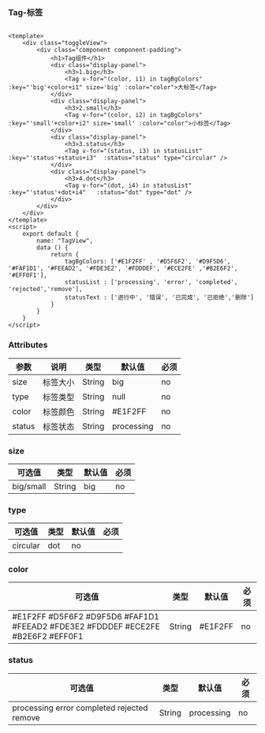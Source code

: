 ### Tag-标签

<template>
    <div class="toggleView">
        <div class="component component-padding">
            <h1>Tag组件</h1>
            <div class="display-panel">
                <h3>1.big</h3>
                <Tag v-for="(color, i1) in tagBgColors" :key="'big'+color+i1" size='big' :color="color">大标签</Tag>
            </div>
            <div class="display-panel">
                <h3>2.small</h3>
                <Tag v-for="(color, i2) in tagBgColors" :key="'small'+color+i2" size='small' :color="color">小标签</Tag>
            </div>
            <div class="display-panel">
                <h3>3.status</h3>
                <Tag v-for="(status, i3) in statusList" :key="'status'+status+i3"  :status="status" type="circular" />
            </div>
            <div class="display-panel">
                <h3>4.dot</h3>
                <Tag v-for="(dot, i4) in statusList" :key="'status'+dot+i4"   :status="dot" type="dot" />
            </div>
        </div>
    </div>
</template>

<script>
    export default {
        name: "TagView",
        data () {
            return {
                tagBgColors: ['#E1F2FF' , '#D5F6F2', '#D9F5D6', '#FAF1D1', '#FEEAD2', '#FDE3E2', '#FDDDEF', '#ECE2FE' ,'#B2E6F2', '#EFF0F1'],
                statusList : ['processing', 'error', 'completed', 'rejected','remove'],
                statusText : ['进行中', '错误', '已完成', '已拒绝','删除']
            }
        }
    }
</script>
 

```vue

<template>
    <div class="toggleView">
        <div class="component component-padding">
            <h1>Tag组件</h1>
            <div class="display-panel">
                <h3>1.big</h3>
                <Tag v-for="(color, i1) in tagBgColors" :key="'big'+color+i1" size='big' :color="color">大标签</Tag>
            </div>
            <div class="display-panel">
                <h3>2.small</h3>
                <Tag v-for="(color, i2) in tagBgColors" :key="'small'+color+i2" size='small' :color="color">小标签</Tag>
            </div>
            <div class="display-panel">
                <h3>3.status</h3>
                <Tag v-for="(status, i3) in statusList" :key="'status'+status+i3"  :status="status" type="circular" />
            </div>
            <div class="display-panel">
                <h3>4.dot</h3>
                <Tag v-for="(dot, i4) in statusList" :key="'status'+dot+i4"   :status="dot" type="dot" />
            </div>
        </div>
    </div>
</template>
<script>
    export default {
        name: "TagView",
        data () {
            return {
                tagBgColors: ['#E1F2FF' , '#D5F6F2', '#D9F5D6', '#FAF1D1', '#FEEAD2', '#FDE3E2', '#FDDDEF', '#ECE2FE' ,'#B2E6F2', '#EFF0F1'],
                statusList : ['processing', 'error', 'completed', 'rejected','remove'],
                statusText : ['进行中', '错误', '已完成', '已拒绝','删除']
            }
        }
    }
</script>

```


### Attributes

| 参数     | 说明    | 类型    | 默认值   | 必须  |
| ------- | ----    | ------  | ------- | ------|
| size    | 标签大小 | String | big     | no     |
| type    | 标签类型 | String | null    | no     |
| color   | 标签颜色 | String | #E1F2FF | no     |
| status  | 标签状态 | String | processing | no     |


### size

| 可选值  | 类型    | 默认值  | 必须    |
| ---- | ------ | ------- | ------ |
| big/small | String | big | no     |

### type   

| 可选值  | 类型    | 默认值  | 必须    |
| ---- | ------ | ------- | ------ |
| circular | dot | no     |

### color

| 可选值  | 类型    | 默认值  | 必须    |
| ---- | ------ | ------- | ------ |
| #E1F2FF #D5F6F2 #D9F5D6 #FAF1D1 #FEEAD2 #FDE3E2 #FDDDEF #ECE2FE #B2E6F2 #EFF0F1 | String | #E1F2FF | no |

### status    

| 可选值  | 类型    | 默认值  | 必须    |
| ---- | ------ | ------- | ------ |
|processing error completed rejected remove | String | processing | no |